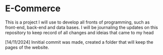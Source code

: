 # E-Commerce
This is a project I will use to develop all fronts of programming, such as front-end, back-end and data bases. 
I will be journaling the updates on this repository to keep record of all changes and ideias that came to my head

[14/11/2024] Innitial commit was made, created a folder that will keep the pages of the website.